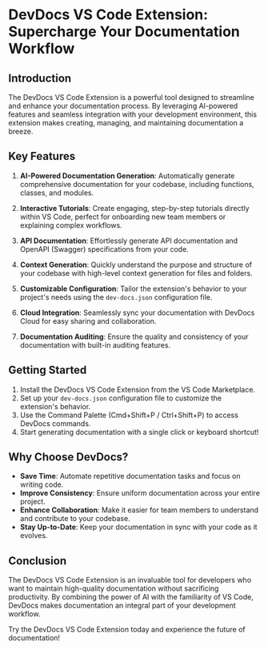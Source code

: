 

  # DevDocs VS Code Extension: Supercharge Your Documentation Workflow

## Introduction

The DevDocs VS Code Extension is a powerful tool designed to streamline and enhance your documentation process. By leveraging AI-powered features and seamless integration with your development environment, this extension makes creating, managing, and maintaining documentation a breeze.

## Key Features

1. **AI-Powered Documentation Generation**: Automatically generate comprehensive documentation for your codebase, including functions, classes, and modules.

2. **Interactive Tutorials**: Create engaging, step-by-step tutorials directly within VS Code, perfect for onboarding new team members or explaining complex workflows.

3. **API Documentation**: Effortlessly generate API documentation and OpenAPI (Swagger) specifications from your code.

4. **Context Generation**: Quickly understand the purpose and structure of your codebase with high-level context generation for files and folders.

5. **Customizable Configuration**: Tailor the extension's behavior to your project's needs using the `dev-docs.json` configuration file.

6. **Cloud Integration**: Seamlessly sync your documentation with DevDocs Cloud for easy sharing and collaboration.

7. **Documentation Auditing**: Ensure the quality and consistency of your documentation with built-in auditing features.

## Getting Started

1. Install the DevDocs VS Code Extension from the VS Code Marketplace.
2. Set up your `dev-docs.json` configuration file to customize the extension's behavior.
3. Use the Command Palette (Cmd+Shift+P / Ctrl+Shift+P) to access DevDocs commands.
4. Start generating documentation with a single click or keyboard shortcut!

## Why Choose DevDocs?

- **Save Time**: Automate repetitive documentation tasks and focus on writing code.
- **Improve Consistency**: Ensure uniform documentation across your entire project.
- **Enhance Collaboration**: Make it easier for team members to understand and contribute to your codebase.
- **Stay Up-to-Date**: Keep your documentation in sync with your code as it evolves.

## Conclusion

The DevDocs VS Code Extension is an invaluable tool for developers who want to maintain high-quality documentation without sacrificing productivity. By combining the power of AI with the familiarity of VS Code, DevDocs makes documentation an integral part of your development workflow.

Try the DevDocs VS Code Extension today and experience the future of documentation!

  